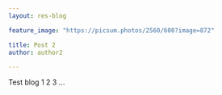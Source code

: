 ```yaml
---
layout: res-blog

feature_image: "https://picsum.photos/2560/600?image=872"

title: Post 2
author: author2

---
```



Test blog 1 2 3 ... 